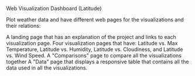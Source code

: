 Web Visualization Dashboard (Latitude)

Plot weather data and have different web pages for the visualizations and their relations:

A landing page that has an explanation of the project and links to each visualization page.
Four visualization pages that have: Latitude vs. Max Temperature, Latitude vs. Humidity, Latitude vs. Cloudiness, and Latitude vs. Wind Speed.
A "Comparisons" page to compare all the visualizations together
A "Data" page that displays a responsive table that contains all the data used in all the visualizations.
